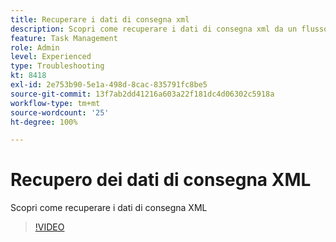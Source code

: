 ```yaml
---
title: Recuperare i dati di consegna xml
description: Scopri come recuperare i dati di consegna xml da un flusso di lavoro
feature: Task Management
role: Admin
level: Experienced
type: Troubleshooting
kt: 8418
exl-id: 2e753b90-5e1a-498d-8cac-835791fc8be5
source-git-commit: 13f7ab2dd41216a603a22f181dc4d06302c5918a
workflow-type: tm+mt
source-wordcount: '25'
ht-degree: 100%

---
```


# Recupero dei dati di consegna XML

Scopri come recuperare i dati di consegna XML

>[!VIDEO](https://video.tv.adobe.com/v/335949?quality=12&learn=on)
